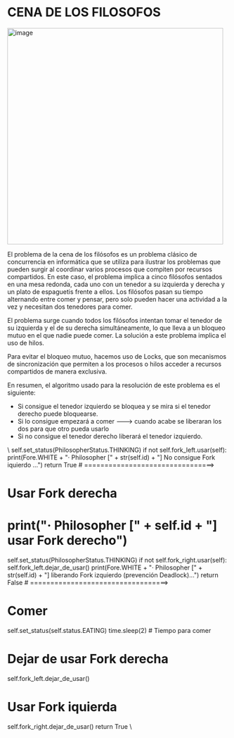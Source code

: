 #  CENA DE LOS FILOSOFOS
<img width="491" alt="image" src="https://user-images.githubusercontent.com/93185415/235310183-ffe78aa5-ae5d-4a3a-afb0-19381fe8b435.png">

El problema de la cena de los filósofos es un problema clásico de concurrencia en informática que se utiliza para ilustrar los problemas que pueden surgir al coordinar varios procesos que compiten por recursos compartidos. En este caso, el problema implica a cinco filósofos sentados en una mesa redonda, cada uno con un tenedor a su izquierda y derecha y un plato de espaguetis frente a ellos. Los filósofos pasan su tiempo alternando entre comer y pensar, pero solo pueden hacer una actividad a la vez y necesitan dos tenedores para comer.

El problema surge cuando todos los filósofos intentan tomar el tenedor de su izquierda y el de su derecha simultáneamente, lo que lleva a un bloqueo mutuo en el que nadie puede comer. La solución a este problema implica el uso de hilos. 

Para evitar el bloqueo mutuo, hacemos uso de Locks, que son mecanismos de sincronización que permiten a los procesos o hilos acceder a recursos compartidos de manera exclusiva. 

En resumen, el algoritmo usado para la resolución de este problema es el siguiente: 
- Si consigue el tenedor izquierdo se bloquea y se mira si el tenedor derecho puede bloquearse.
- Si lo consigue empezará a comer ---> cuando acabe se liberaran los dos para que otro pueda usarlo
- Si no consigue el tenedor derecho liberará el tenedor izquierdo.

\\
self.set_status(PhilosopherStatus.THINKING)
if not self.fork_left.usar(self):
    print(Fore.WHITE +
          "· Philosopher [" + str(self.id) + "]  No consigue Fork iquierdo ...")
    return True   # ================================>
# Usar Fork derecha
# print("· Philosopher [" + self.id + "]  usar Fork derecho")
self.set_status(PhilosopherStatus.THINKING)
if not self.fork_right.usar(self):
    self.fork_left.dejar_de_usar()
    print(Fore.WHITE + "· Philosopher [" + str(self.id) +
          "]  liberando Fork izquierdo (prevención Deadlock)...")
    return False  # ==================================>
# Comer
self.set_status(self.status.EATING)
time.sleep(2)  # Tiempo para comer
# Dejar de usar Fork derecha
self.fork_left.dejar_de_usar()
# Usar Fork iquierda
self.fork_right.dejar_de_usar()
return True
\\

